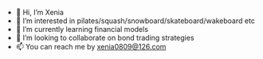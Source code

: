 - 👋 Hi, I’m Xenia
- 👀 I’m interested in pilates/squash/snowboard/skateboard/wakeboard etc
- 🌱 I’m currently learning financial models
- 💞️ I’m looking to collaborate on bond trading strategies
- 📫 You can reach me by xenia0809@126.com

<!---
xenia0809/xenia0809 is a ✨ special ✨ repository because its `README.md` (this file) appears on your GitHub profile.
You can click the Preview link to take a look at your changes.
--->
